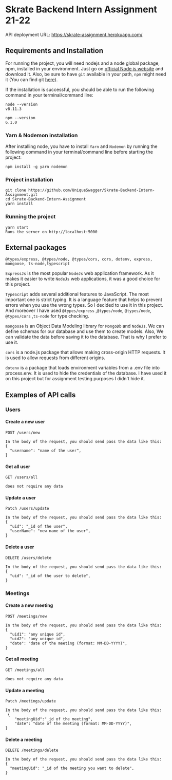 # Skrate Backend Intern Assignment 21-22

API deployment URL: https://skrate-assignment.herokuapp.com/

## Requirements and Installation

For running the project, you will need nodejs and a node global package, npm, installed in your environment. Just go on [official Node.js website](https://nodejs.org/) and download it.
Also, be sure to have `git` available in your path, `npm` might need it (You can find git [here](https://git-scm.com/)).

If the installation is successful, you should be able to run the following command in your terminal/command line:

```
node --version
v8.11.3

npm --version
6.1.0
```

### Yarn & Nodemon installation

After installing node, you have to install `Yarn` and `Nodemon` by running the following command in your terminal/command line before starting the project:

```
npm install -g yarn nodemon
```

### Project installation

```
git clone https://github.com/UniqueSwagger/Skrate-Backend-Intern-Assignment.git
cd Skrate-Backend-Intern-Assignment
yarn install
```

### Running the project

```
yarn start
Runs the server on http://localhost:5000
```

## External packages

```
@types/express, @types/node, @types/cors, cors, dotenv, express, mongoose, ts-node,typescript
```

`ExpressJs` is the most popular `NodeJs` web application framework. As it makes it easier to write `NodeJs` web applications, it was a good choice for this project.

`TypeScript` adds several additional features to JavaScript. The most important one is strict typing. It is a language feature that helps to prevent errors when you use the wrong types. So I decided to use it in this project.
And moreover I have used `@types/express` ,`@types/node`, `@types/node`, `@types/cors` ,`ts-node` for type checking.

`mongoose` is an Object Data Modeling library for `MongoDb` and `NodeJs`. We can define schemas for our database and use them to create models. Also, We can validate the data before saving it to the database. That is why I prefer to use it.

`cors` is a node.js package that allows making cross-origin HTTP requests. It is used to allow requests from different origins.

`dotenv` is a package that loads environment variables from a .env file into process.env. It is used to hide the credentials of the database. I have used it on this project but for assignment testing purposes I didn't hide it.

## Examples of API calls

### Users

#### Create a new user

```
POST /users/new

In the body of the request, you should send pass the data like this:
{
  "username": "name of the user",
}

```

#### Get all user

```
GET /users/all

does not require any data
```

#### Update a user

```
Patch /users/update

In the body of the request, you should send pass the data like this:
{
  "uid": "_id of the user",
  "userName": "new name of the user",
}
```

#### Delete a user

```
DELETE /users/delete

In the body of the request, you should send pass the data like this:
{
  "uid": "_id of the user to delete",
}
```

### Meetings

#### Create a new meeting

```
POST /meetings/new

In the body of the request, you should send pass the data like this:
{
  "uid1": "any unique id",
  "uid2": "any unique id",
  "date": "date of the meeting (format: MM-DD-YYYY)",
}
```

#### Get all meeting

```
GET /meetings/all

does not require any data
```

#### Update a meeting

```
Patch /meetings/update

In the body of the request, you should send pass the data like this:
 {
    "meetingUid":"_id of the meeting",
    "date": "date of the meeting (format: MM-DD-YYYY)",
}
```

#### Delete a meeting

```
DELETE /meetings/delete

In the body of the request, you should send pass the data like this:
{
  "meetingUid": "_id of the meeting you want to delete",
}
```
